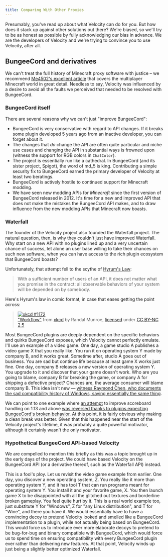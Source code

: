 ```yaml
---
title: Comparing With Other Proxies
---
```


Presumably, you've read up about what Velocity can do for you. But how does it stack up against other solutions out there? We're biased, so we'll try to be as honest as possible by fully acknowledging our bias in advance. We are the developers of Velocity and we're trying to convince you to use Velocity, after all.

## BungeeCord and derivatives

We can't treat the full history of Minecraft proxy software with justice &ndash; we recommend [Me4502's excellent article](https://madelinemiller.dev/blog/decade-of-minecraft-multiplayer/) that covers the multiplayer Minecraft world in great detail. Needless to say, Velocity was influenced by a desire to avoid all the faults we perceived that needed to be resolved with BungeeCord.

### BungeeCord itself

There are several reasons why we can't just "improve BungeeCord":

* BungeeCord is very conservative with regard to API changes. If it breaks some plugin developed 5 years ago from an inactive developer, you can forget about it.
* The changes that _do_ change the API are often quite particular and niche use cases and changing the API in substantial ways is frowned upon (witness the support for RGB colors in `ChatColor`).
* The project is essentially run like a cathedral. In BungeeCord (and its sister project, Spigot), the word of md_5 is king. Contributing a simple security fix to BungeeCord earned the primary developer of Velocity at least two beratings.
* BungeeCord is actively hostile to continued support for Minecraft modding.
* We have seen new modding APIs for _Minecraft_ since the first version of BungeeCord released in 2012. It's time for a new and improved API that does not make the mistakes the BungeeCord API makes, and to draw influence from the new modding APIs that Minecraft now boasts.

### Waterfall

The founder of the Velocity project also founded the Waterfall project. The natural question, then, is why they couldn't just have improved Waterfall. Why start on a new API with no plugins lined up and a very uncertain chance of success, let alone an user base willing to take their chances on such new software, when you can have access to the rich plugin ecosystem that BungeeCord boasts?

Unfortunately, that attempt fell to the scythe of [Hyrum's Law](https://www.hyrumslaw.com/):

> With a sufficient number of users of an API, it does not matter what you promise in the contract: all observable behaviors of your system will be depended on by somebody.

Here's Hyrum's law in comic format, in case that eases getting the point across:

> [![xkcd #1172](https://imgs.xkcd.com/comics/workflow.png)](https://xkcd.com/1172/)  
> ["Workflow"](https://xkcd.com/1172/) from [xkcd](https://xkcd.com/) by Randal Munroe, [licensed](https://xkcd.com/license.html) under [CC BY-NC 2.5](https://creativecommons.org/licenses/by-nc/2.5/)

Most BungeeCord plugins are deeply dependent on the specific behaviors and quirks BungeeCord exposes, which Velocity cannot perfectly emulate. I'll use an example of a video game. One day, a game studio A publishes a video game X that you really like. You run it on operating system Y made by company B, and it works great. Sometime after, studio A goes out of business. You are sad but continue life because at least game X works just fine. One day, company B releases a new version of operating system Y. You upgrade to it and discover that your game doesn't work. Who are you going to blame, company B for breaking the game, or company A for shipping a defective project? Chances are, the average consumer will blame company B. This idea isn't new &mdash; [witness Raymond Chen, who documents the sad compatibility history of Windows, saying essentially the same thing](https://devblogs.microsoft.com/oldnewthing/20110131-00/?p=11633).

We can point to one example where [an attempt](https://github.com/PaperMC/Waterfall/commit/c8eb6aec7bac82fd309fa6d6113b8a0418317b01) to improve scoreboard handling on 1.13 and above [was reversed thanks to plugins expecting BungeeCord's broken behavior](https://github.com/PaperMC/Waterfall/issues/255). At this point, it is fairly obvious why making a clean break was better. Given that this happened near the start of the Velocity project's lifetime, it was probably a quite powerful motivator, although it certainly wasn't the only motivator.

### Hypothetical BungeeCord API-based Velocity

We are compelled to mention this briefly as this was a topic brought up in the early days of the project. We could have based Velocity on the BungeeCord API (or a derivative thereof, such as the Waterfall API) instead.

This is a fool's ploy. Let us revisit the video game example from earlier. One day, you discover a new operating system, Z. You really like it more than operating system Y, and it has tool T that can run programs meant for operating system Y. You install it and your favorite game, X. You then launch game X to be disappointed with all the glitched out textures and borderline broken gameplay. You feel quite hurt by it. This is a real world example too, just substitute Y for "Windows", Z for "any Linux distribution", and T for "Wine", and there you have it. We would essentially have to have a convincing decoy to pretend Velocity looked and smelled like a BungeeCord implementation to a plugin, while not actually being based on BungeeCord. This would force us to introduce ever more elaborate decoys to pretend to be bug-for-bug and binary compatible with BungeeCord, which would force us to spend time on ensuring compatibility with every BungeeCord plugin ever rather than delivering new features. At that point, Velocity winds up just being a slightly better optimized Waterfall.
